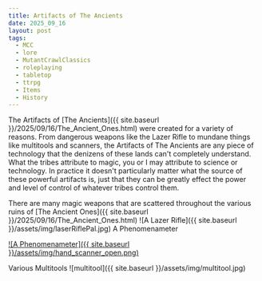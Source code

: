 ```yaml
---
title: Artifacts of The Ancients
date: 2025_09_16
layout: post
tags:
  - MCC
  - lore
  - MutantCrawlClassics
  - roleplaying
  - tabletop
  - ttrpg
  - Items
  - History
---
```

The Artifacts of [The Ancients]({{ site.baseurl }}/2025/09/16/The_Ancient_Ones.html) were created for a variety of reasons. From dangerous weapons like the Lazer Rifle to mundane things like multitools and scanners, the Artifacts of The Ancients are any piece of technology that the denizens of these lands can't completely understand. What the tribes attribute to magic, you or I may attribute to science or technology. In practice it doesn't particularly matter what the source of these powerful artifacts is, just that they can be greatly effect the power and level of control of whatever tribes control them.

There are many magic weapons that are scattered throughout the various ruins of [The Ancient Ones]({{ site.baseurl }}/2025/09/16/The_Ancient_Ones.html)
![A Lazer Rifle]({{ site.baseurl }}/assets/img/laserRiflePal.jpg)
A Phenomenameter

[![A Phenomenameter]({{ site.baseurl }}/assets/img/hand_scanner_open.png)](https://opengameart.org/content/sci-fi-hand-scanner)

Various Multitools
![multitool]({{ site.baseurl }}/assets/img/multitool.jpg)


 